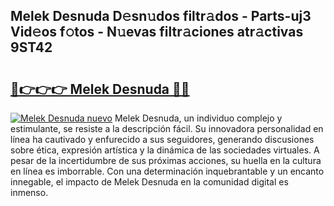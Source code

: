## Melek Desnuda D𝚎sn𝚞dos filtr𝚊dos - Parts-uj3 Vid𝚎os f𝚘tos - N𝚞evas filtr𝚊ciones atr𝚊ctivas 9ST42

# <h2><a href="http://mb3u3u.tromn.icu/?c=Melek+Desnuda">🔗👉👉👉 Melek Desnuda 🔗🔗</a></h2>

[![Melek Desnuda nuevo](https://i.imgur.com/pEAQMta.gif)](http://mb3u3u.tromn.icu/?c=Melek+Desnuda)
Melek Desnuda, un individuo complejo y estimulante, se resiste a la descripción fácil. Su innovadora personalidad en línea ha cautivado y enfurecido a sus seguidores, generando discusiones sobre ética, expresión artística y la dinámica de las sociedades virtuales. A pesar de la incertidumbre de sus próximas acciones, su huella en la cultura en línea es imborrable. Con una determinación inquebrantable y un encanto innegable, el impacto de Melek Desnuda en la comunidad digital es inmenso.
